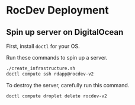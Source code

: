 # RocDev Deployment

## Spin up server on DigitalOcean

First, install `doctl` for your OS.

Run these commands to spin up a server.

```bash
./create_infrastructure.sh
doctl compute ssh rdapp@rocdev-v2
```

To destroy the server, carefully run this command.

```bash
doctl compute droplet delete rocdev-v2
```
